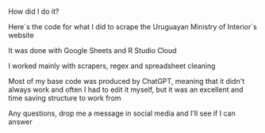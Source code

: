 How did I do it?

Here´s the code for what I did to scrape the Uruguayan Ministry of Interior´s website

It was done with Google Sheets and R Studio Cloud

I worked mainly with scrapers, regex and spreadsheet cleaning

Most of my base code was produced by ChatGPT, meaning that it didn't always work and often I had to edit it myself, but it was an excellent and time saving structure to work from

Any questions, drop me a message in social media and I'll see if I can answer
